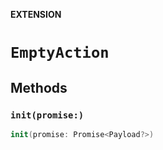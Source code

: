 **EXTENSION**

# `EmptyAction`

## Methods
### `init(promise:)`

```swift
init(promise: Promise<Payload?>)
```
